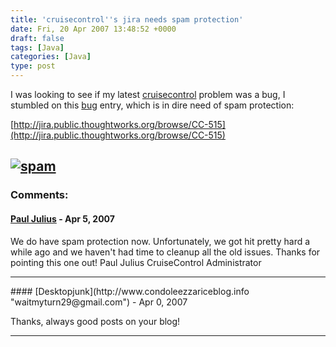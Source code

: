 ```yaml
---
title: 'cruisecontrol''s jira needs spam protection'
date: Fri, 20 Apr 2007 13:48:52 +0000
draft: false
tags: [Java]
categories: [Java]
type: post
---
```


I was looking to see if my latest [cruisecontrol](http://cruisecontrol.sourceforge.net/) problem was a bug, I stumbled on this [bug](http://jira.public.thoughtworks.org/browse/CC-515) entry, which is in dire need of spam protection:

[http://jira.public.thoughtworks.org/browse/CC-515](http://jira.public.thoughtworks.org/browse/CC-515)

[![spam](/img/2007/04/spam1.png)](/img/2007/04/spam1.png "spam")
---
### Comments:
#### [Paul Julius](http://cruisecontrol.sf.net "paul@willowbark.com") - <time datetime="2007-04-20 21:43:25">Apr 5, 2007</time>

We do have spam protection now. Unfortunately, we got hit pretty hard a while ago and we haven't had time to cleanup all the old issues. Thanks for pointing this one out! Paul Julius CruiseControl Administrator
<hr />
#### [Desktopjunk](http://www.condoleezzariceblog.info "waitmyturn29@gmail.com") - <time datetime="2007-04-22 14:47:13">Apr 0, 2007</time>

Thanks, always good posts on your blog!
<hr />
